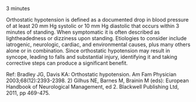 3 minutes

Orthostatic hypotension is defined as a documented drop in blood pressure of at least 20 mm Hg systolic or 10 mm Hg diastolic that occurs within 3 minutes of standing. When symptomatic it is often described as lightheadedness or dizziness upon standing. Etiologies to consider include iatrogenic, neurologic, cardiac, and environmental causes, plus many others alone or in combination. Since orthostatic hypotension may result in syncope, leading to falls and substantial injury, identifying it and taking corrective steps can produce a significant benefit.

Ref:  Bradley JG, Davis KA: Orthostatic hypotension. Am Fam Physician 2003;68(12):2393-2398. 2) Gilhus NE, Barnes M, Brainin M (eds): European Handbook of Neurological Management, ed 2. Blackwell Publishing Ltd, 2011, pp 469-475.